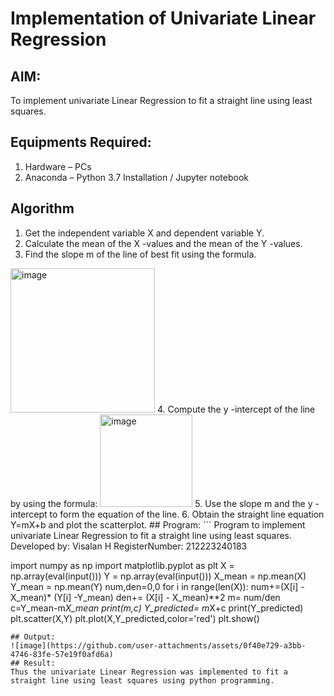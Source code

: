# Implementation of Univariate Linear Regression
## AIM:
To implement univariate Linear Regression to fit a straight line using least squares.
## Equipments Required:
1. Hardware – PCs
2. Anaconda – Python 3.7 Installation / Jupyter notebook
## Algorithm
1. Get the independent variable X and dependent variable Y.
2. Calculate the mean of the X -values and the mean of the Y -values.
3. Find the slope m of the line of best fit using the formula. 
<img width="231" alt="image" src="https://user-images.githubusercontent.com/93026020/192078527-b3b5ee3e-992f-46c4-865b-3b7ce4ac54ad.png">
4. Compute the y -intercept of the line by using the formula:
<img width="148" alt="image" src="https://user-images.githubusercontent.com/93026020/192078545-79d70b90-7e9d-4b85-9f8b-9d7548a4c5a4.png">
5. Use the slope m and the y -intercept to form the equation of the line.
6. Obtain the straight line equation Y=mX+b and plot the scatterplot.
## Program:
```
Program to implement univariate Linear Regression to fit a straight line using least squares.
Developed by: Visalan H
RegisterNumber: 212223240183

import numpy as np
import matplotlib.pyplot as plt
X = np.array(eval(input()))
Y = np.array(eval(input()))
X_mean = np.mean(X)
Y_mean = np.mean(Y)
num,den=0,0
for i in range(len(X)):
    num+=(X[i] -X_mean)* (Y[i] -Y_mean)
    den+= (X[i] - X_mean)**2
m= num/den
c=Y_mean-m*X_mean
print(m,c)
Y_predicted= m*X+c
print(Y_predicted)
plt.scatter(X,Y)
plt.plot(X,Y_predicted,color='red')
plt.show()
```
## Output:
![image](https://github.com/user-attachments/assets/0f40e729-a3bb-4746-83fe-57e19f0afd6a)
## Result:
Thus the univariate Linear Regression was implemented to fit a straight line using least squares using python programming.
